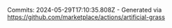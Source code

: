 Commits: 2024-05-29T17:10:35.808Z - Generated via https://github.com/marketplace/actions/artificial-grass
<br>
